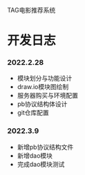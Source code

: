 TAG电影推荐系统

# 开发日志

### 2022.2.28
- 模块划分与功能设计
- draw.io模块图绘制
- 服务器购买与环境配置
- pb协议结构体设计
- git仓库配置

### 2022.3.9
- 新增pb协议结构文件
- 新增dao模块
- 完成dao模块测试